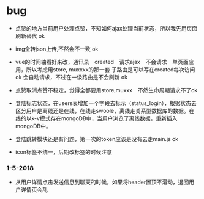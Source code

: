 # bug

* 点赞的地方当前用户处理点赞，不知如何ajax处理当前状态，所以我先用页面刷新替代 ok
* img全转json上传,不然会不一致 ok
* vue的时间轴看好来改，通讯录　created　请求ajax　不会请求　单页面应用，所以考虑用store, muxxxx的那一套 子路由是可以写在created每次访问 ok
会自动请求，不过在一级路由是不会刷新 ok
* 点赞取消点赞不稳定，觉得全都要用store,muxxx　不然生命周期请求不了ok


* 登陆标志状态，在users表增加一个字段去标示（status_login），根据状态去区分用户是离线还是在线，在线走swoole，离线走关系型数据库的数据。在线的以k-v模式存在mongoDB中，当用户浏览了离线数据，重新插入mongoDB中。
* 登陆跳转模块还是有问题，第一次的token应该是没有去走main.js ok
* icon标签不统一，后期改标签的时候注意



### 1-5-2018
* 从用户详情点击发送信息到聊天的时候，如果将header置顶不滑动，退回用户详情页会乱
